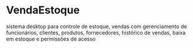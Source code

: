 # VendaEstoque
 sistema desktop para controle de estoque, vendas com gerenciamento de funcionários, clientes, produtos, fornecedores, histórico de vendas, baixa em estoque e permissões de acesso
